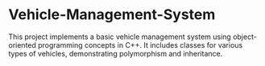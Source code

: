 # Vehicle-Management-System
This project implements a basic vehicle management system using object-oriented programming concepts in C++. It includes classes for various types of vehicles, demonstrating polymorphism and inheritance.
